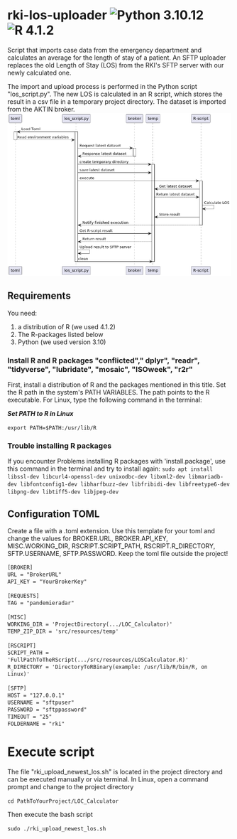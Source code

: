 # rki-los-uploader ![Python 3.10.12](https://img.shields.io/badge/python-3.10.12-blue) ![R 4.1.2](https://img.shields.io/badge/R-4.1.2-red)

Script that imports case data from the emergency department and calculates an average for the length of stay of a patient. An SFTP uploader replaces the old Length of Stay (LOS) from the RKI's SFTP server with our newly calculated one.

The import and upload process is performed in the Python script "los_script.py". The new LOS is calculated in an R script, which stores the result in a csv file in a temporary project directory. The dataset is imported from the AKTIN broker.
![activity_diagram240430.png](docs/activity_diagram240430.png)

## Requirements
You need:
1. a distribution of R (we used 4.1.2)
2. The R-packages listed below
3. Python (we used version 3.10) 

### Install R and R packages "conflicted"," dplyr", "readr", "tidyverse", "lubridate", "mosaic", "ISOweek", "r2r"
First, install a distribution of R and the packages mentioned in this title.
Set the R path in the system's PATH VARIABLES. The path points to the R executable. For Linux, type the following command in the terminal: 

***Set PATH to R in Linux*** 

```export PATH=$PATH:/usr/lib/R```

### Trouble installing R packages
If you encounter Problems installing R packages with 'install.package', use this command in the terminal and try to install again:
```sudo apt install libssl-dev libcurl4-openssl-dev unixodbc-dev libxml2-dev libmariadb-dev libfontconfig1-dev libharfbuzz-dev libfribidi-dev libfreetype6-dev libpng-dev libtiff5-dev libjpeg-dev```

## Configuration TOML
Create a file with a .toml extension. Use this template for your toml and change the values for BROKER.URL, BROKER.API_KEY, MISC.WORKING_DIR, RSCRIPT.SCRIPT_PATH, RSCRIPT.R_DIRECTORY, SFTP.USERNAME, SFTP.PASSWORD. Keep the toml file outside the project!

```
[BROKER]
URL = "BrokerURL"
API_KEY = "YourBrokerKey"

[REQUESTS]
TAG = "pandemieradar"

[MISC]
WORKING_DIR = 'ProjectDirectory(.../LOC_Calculator)'
TEMP_ZIP_DIR = 'src/resources/temp'

[RSCRIPT]
SCRIPT_PATH = 'FullPathToTheRScript(.../src/resources/LOSCalculator.R)'
R_DIRECTORY = 'DirectoryToRBinary(example: /usr/lib/R/bin/R, on Linux)'

[SFTP]
HOST = "127.0.0.1"
USERNAME = "sftpuser"
PASSWORD = "sftppassword"
TIMEOUT = "25"
FOLDERNAME = "rki"
```

# Execute script
The file "rki_upload_newest_los.sh" is located in the project directory and can be executed manually or via terminal. In Linux, open a command prompt and change to the project directory

```cd PathToYourProject/LOC_Calculator```

Then execute the bash script

```sudo ./rki_upload_newest_los.sh```


